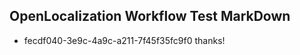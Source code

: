 ## OpenLocalization Workflow Test MarkDown
* fecdf040-3e9c-4a9c-a211-7f45f35fc9f0 thanks!

<!--HONumber=Aug16_HO4-->


